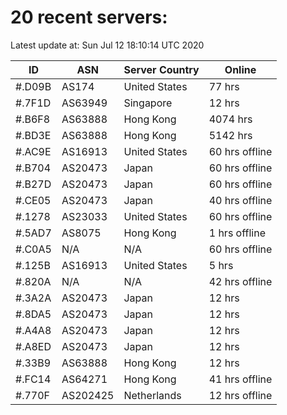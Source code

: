 # 20 recent servers:

Latest update at: Sun Jul 12 18:10:14 UTC 2020

| ID | ASN | Server Country | Online |
| -- | --- | -------------- | ------ |
| #.D09B | AS174 | United States | 77 hrs |
| #.7F1D | AS63949 | Singapore | 12 hrs |
| #.B6F8 | AS63888 | Hong Kong | 4074 hrs |
| #.BD3E | AS63888 | Hong Kong | 5142 hrs |
| #.AC9E | AS16913 | United States | 60 hrs offline |
| #.B704 | AS20473 | Japan | 60 hrs offline |
| #.B27D | AS20473 | Japan | 60 hrs offline |
| #.CE05 | AS20473 | Japan | 40 hrs offline |
| #.1278 | AS23033 | United States | 60 hrs offline |
| #.5AD7 | AS8075 | Hong Kong | 1 hrs offline |
| #.C0A5 | N/A | N/A | 60 hrs offline |
| #.125B | AS16913 | United States | 5 hrs |
| #.820A | N/A | N/A | 42 hrs offline |
| #.3A2A | AS20473 | Japan | 12 hrs |
| #.8DA5 | AS20473 | Japan | 12 hrs |
| #.A4A8 | AS20473 | Japan | 12 hrs |
| #.A8ED | AS20473 | Japan | 12 hrs |
| #.33B9 | AS63888 | Hong Kong | 12 hrs |
| #.FC14 | AS64271 | Hong Kong | 41 hrs offline |
| #.770F | AS202425 | Netherlands | 12 hrs offline |

